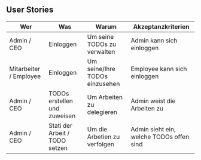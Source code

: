 ## User Stories

| Wer                     | Was                           |  Warum                          |    Akzeptanzkriterien                    |
| ------------------------|-------------------------------|---------------------------------|------------------------------------------|
| Admin / CEO             | Einloggen                     | Um seine TODOs zu verwalten     | Admin kann sich einloggen                |
| Mitarbeiter / Employee  | Einloggen                     | Um seine/Ihre TODOs einzusehen  | Employee kann sich einloggen             |
| Admin / CEO             | TODOs erstellen und zuweisen  | Um Arbeiten zu delegieren       | Admin weist die Arbeiten zu              |
| Admin / CEO             | Stati der Arbeit / TODO setzen| Um die Arbetien zu verfolgen    | Admin sieht ein, welche TODOs offen sind |        
